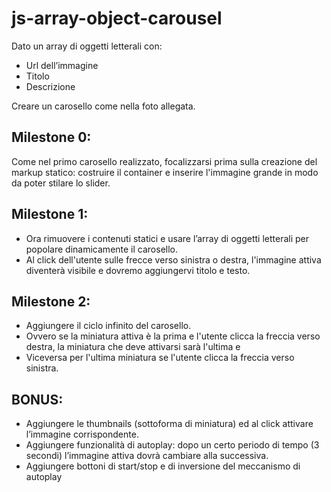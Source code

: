 # js-array-object-carousel

Dato un array di oggetti letterali con:
 - Url dell’immagine
 - Titolo
 - Descrizione

Creare un carosello come nella foto allegata.

## Milestone 0:
Come nel primo carosello realizzato, focalizzarsi prima sulla creazione del markup statico: costruire il container e inserire l'immagine grande in modo da poter stilare lo slider.

## Milestone 1:
- Ora rimuovere i contenuti statici e usare l’array di oggetti letterali per popolare dinamicamente il carosello.
- Al click dell'utente sulle frecce verso sinistra o destra, l'immagine attiva diventerà visibile e dovremo aggiungervi titolo e testo.

## Milestone 2:
- Aggiungere il ciclo infinito del carosello.
- Ovvero se la miniatura attiva è la prima e l'utente clicca la freccia verso destra, la miniatura che deve attivarsi sarà l'ultima e
- Viceversa per l'ultima miniatura se l'utente clicca la freccia verso sinistra.

## BONUS:
- Aggiungere le thumbnails (sottoforma di miniatura) ed al click attivare l’immagine corrispondente.
- Aggiungere funzionalità di autoplay: dopo un certo periodo di tempo (3 secondi) l’immagine attiva dovrà cambiare alla successiva.
- Aggiungere bottoni di start/stop e di inversione del meccanismo di autoplay
